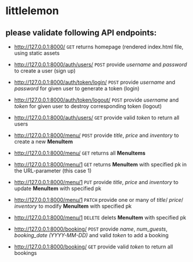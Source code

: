 # littlelemon

## please validate following API endpoints:

- http://127.0.0.1:8000/                    `GET`   returns homepage (rendered index.html file, using static assets

- http://127.0.0.1:8000/auth/users/         `POST`    provide *username* and *password* to create a user (sign up)
- http://127.0.0.1:8000/auth/token/login/   `POST`    provide *username* and *password* for given user to generate a token (login)
- http://127.0.0.1:8000/auth/token/logout/  `POST`    provide *username* and *token* for given user to destroy corresponding token (logout)
- http://127.0.0.1:8000/auth/users/         `GET`     provide valid *token* to return all users

- http://127.0.0.1:8000/menu/               `POST`    provide *title*, *price* and *inventory* to create a new **MenuItem**
- http://127.0.0.1:8000/menu/               `GET`     returns all **MenuItems**
- http://127.0.0.1:8000/menu/1              `GET`     returns **MenuItem** with specified pk in the URL-parameter (this case 1)
- http://127.0.0.1:8000/menu/1              `PUT`     provide *title*, *price* and *inventory* to update **MenuItem** with specified pk
- http://127.0.0.1:8000/menu/1              `PATCH`   provide one or many of *title*/ *price*/ *inventory* to modify **MenuItem** with specified pk
- http://127.0.0.1:8000/menu/1              `DELETE`  delets **MenuItem** with specified pk

- http://127.0.0.1:8000/booking/            `POST`    provide *name*, *num_guests*, *booking_date (YYYY-MM-DD)* and valid *token* to add a booking
- http://127.0.0.1:8000/booking/            `GET`     provide valid *token* to return all bookings
